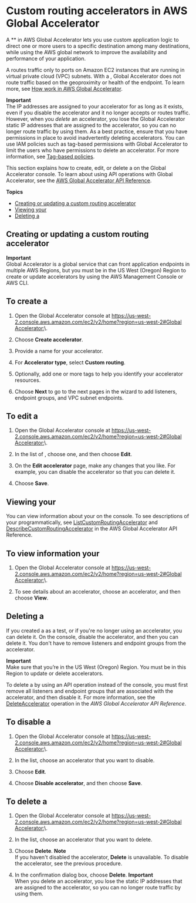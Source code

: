 # Custom routing accelerators in AWS Global Accelerator<a name="about-custom-routing-accelerators"></a>

A ** in AWS Global Accelerator lets you use custom application logic to direct one or more users to a specific destination among many destinations, while using the AWS global network to improve the availability and performance of your application\. 

A routes traffic only to ports on Amazon EC2 instances that are running in virtual private cloud \(VPC\) subnets\. With a , Global Accelerator does not route traffic based on the geoproximity or health of the endpoint\. To learn more, see [How work in AWS Global Accelerator](about-custom-routing-how-it-works.md)\.

**Important**  
The IP addresses are assigned to your accelerator for as long as it exists, even if you disable the accelerator and it no longer accepts or routes traffic\. However, when you *delete* an accelerator, you lose the Global Accelerator static IP addresses that are assigned to the accelerator, so you can no longer route traffic by using them\. As a best practice, ensure that you have permissions in place to avoid inadvertently deleting accelerators\. You can use IAM policies such as tag\-based permissions with Global Accelerator to limit the users who have permissions to delete an accelerator\. For more information, see [ Tag\-based policies](auth-and-access-control.md#access-control-manage-access-tag-policies)\.

This section explains how to create, edit, or delete a on the Global Accelerator console\. To learn about using API operations with Global Accelerator, see the [AWS Global Accelerator API Reference](https://docs.aws.amazon.com/global-accelerator/latest/api/Welcome.html)\.

**Topics**
+ [Creating or updating a custom routing accelerator](#about-custom-routing-accelerators.creating-editing)
+ [Viewing your](#about-custom-routing-accelerators.viewing)
+ [Deleting a](#about-custom-routing-accelerators.deleting)

## Creating or updating a custom routing accelerator<a name="about-custom-routing-accelerators.creating-editing"></a>

**Important**  
Global Accelerator is a global service that can front application endpoints in multiple AWS Regions, but you must be in the US West \(Oregon\) Region to create or update accelerators by using the AWS Management Console or AWS CLI\. 

## To create a

1. Open the Global Accelerator console at [ https://us\-west\-2\.console\.aws\.amazon\.com/ec2/v2/home?region=us\-west\-2\#Global Accelerator:](https://us-west-2.console.aws.amazon.com/ec2/v2/home?region=us-west-2#GlobalAccelerator:)\. 

1. Choose **Create accelerator**\.

1. Provide a name for your accelerator\.

1. For **Accelerator type**, select **Custom routing**\.

1. Optionally, add one or more tags to help you identify your accelerator resources\.

1. Choose **Next** to go to the next pages in the wizard to add listeners, endpoint groups, and VPC subnet endpoints\.

## To edit a

1. Open the Global Accelerator console at [ https://us\-west\-2\.console\.aws\.amazon\.com/ec2/v2/home?region=us\-west\-2\#Global Accelerator:](https://us-west-2.console.aws.amazon.com/ec2/v2/home?region=us-west-2#GlobalAccelerator:)\. 

1. In the list of , choose one, and then choose **Edit**\.

1. On the **Edit accelerator** page, make any changes that you like\. For example, you can disable the accelerator so that you can delete it\.

1. Choose **Save**\.

## Viewing your<a name="about-custom-routing-accelerators.viewing"></a>

You can view information about your on the console\. To see descriptions of your programmatically, see [ListCustomRoutingAccelerator](https://docs.aws.amazon.com/global-accelerator/latest/api/API_ListCustomRoutingAccelerator.html) and [DescribeCustomRoutingAccelerator](https://docs.aws.amazon.com/global-accelerator/latest/api/API_DescribeCustomRoutingAccelerator.html) in the AWS Global Accelerator API Reference\.

## To view information your

1. Open the Global Accelerator console at [ https://us\-west\-2\.console\.aws\.amazon\.com/ec2/v2/home?region=us\-west\-2\#Global Accelerator:](https://us-west-2.console.aws.amazon.com/ec2/v2/home?region=us-west-2#GlobalAccelerator:)\. 

1. To see details about an accelerator, choose an accelerator, and then choose **View**\.

## Deleting a<a name="about-custom-routing-accelerators.deleting"></a>

If you created a as a test, or if you're no longer using an accelerator, you can delete it\. On the console, disable the accelerator, and then you can delete it\. You don't have to remove listeners and endpoint groups from the accelerator\.

**Important**  
Make sure that you’re in the US West \(Oregon\) Region\. You must be in this Region to update or delete accelerators\.

To delete a by using an API operation instead of the console, you must first remove all listeners and endpoint groups that are associated with the accelerator, and then disable it\. For more information, see the [DeleteAccelerator](https://docs.aws.amazon.com/global-accelerator/latest/api/API_DeleteAccelerator.html) operation in the *AWS Global Accelerator API Reference*\.

## To disable a

1. Open the Global Accelerator console at [ https://us\-west\-2\.console\.aws\.amazon\.com/ec2/v2/home?region=us\-west\-2\#Global Accelerator:](https://us-west-2.console.aws.amazon.com/ec2/v2/home?region=us-west-2#GlobalAccelerator:)\. 

1. In the list, choose an accelerator that you want to disable\.

1. Choose **Edit**\.

1. Choose **Disable accelerator**, and then choose **Save**\.

## To delete a

1. Open the Global Accelerator console at [ https://us\-west\-2\.console\.aws\.amazon\.com/ec2/v2/home?region=us\-west\-2\#Global Accelerator:](https://us-west-2.console.aws.amazon.com/ec2/v2/home?region=us-west-2#GlobalAccelerator:)\. 

1. In the list, choose an accelerator that you want to delete\.

1. Choose **Delete**\.
**Note**  
If you haven't disabled the accelerator, **Delete** is unavailable\. To disable the accelerator, see the previous procedure\.

1. In the confirmation dialog box, choose **Delete**\.
**Important**  
When you delete an accelerator, you lose the static IP addresses that are assigned to the accelerator, so you can no longer route traffic by using them\.